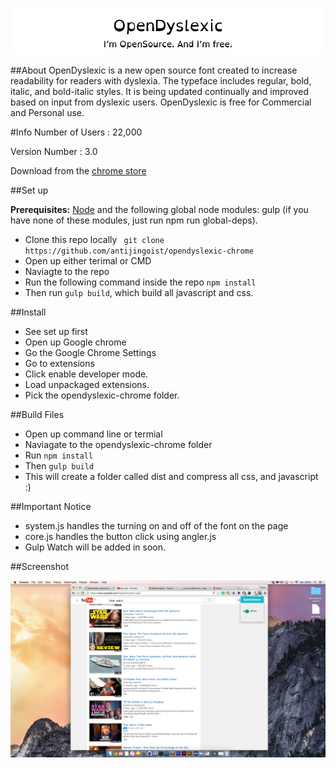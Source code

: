 
![alt text](assets/img/readme.png "OpenDyslexic")



##About 
OpenDyslexic is a new open source font created to increase readability for readers with dyslexia. The typeface includes regular, bold, italic, and bold-italic styles. It is being updated continually and improved based on input from dyslexic users. OpenDyslexic is free for Commercial and Personal use.

#Info
Number of Users : 22,000

Version Number : 3.0 

Download from the [chrome store](https://chrome.google.com/webstore/detail/opendyslexic/cdnapgfjopgaggbmfgbiinmmbdcglnam?hl=en)


##Set up

**Prerequisites:** [Node](http://nodejs.org/) and the following global node modules:  gulp (if you have none of these modules, just run npm run global-deps).
- Clone this repo locally ``` git clone  https://github.com/antijingoist/opendyslexic-chrome```
- Open up either terimal or CMD
- Naviagte to the repo 
- Run the following command inside the repo ```npm install```
- Then run ```gulp build```, which build all javascript and css.



##Install 
- See set up first 
- Open up Google chrome
- Go the Google Chrome Settings
- Go to extensions
- Click enable developer mode.
- Load unpackaged extensions.
- Pick the opendyslexic-chrome folder.


##Build Files
- Open up command line or termial
- Naviagate to the opendyslexic-chrome folder
- Run ```npm install ```
- Then ``` gulp build ```
- This will create a folder called dist and compress all css, and javascript :)


##Important Notice

- system.js handles the turning on and off of the font on the page
- core.js handles the button click using angler.js
- Gulp Watch will be added in soon.

##Screenshot

![Display of icon for chrome](assets/img/screenshot/indexExample.png)
